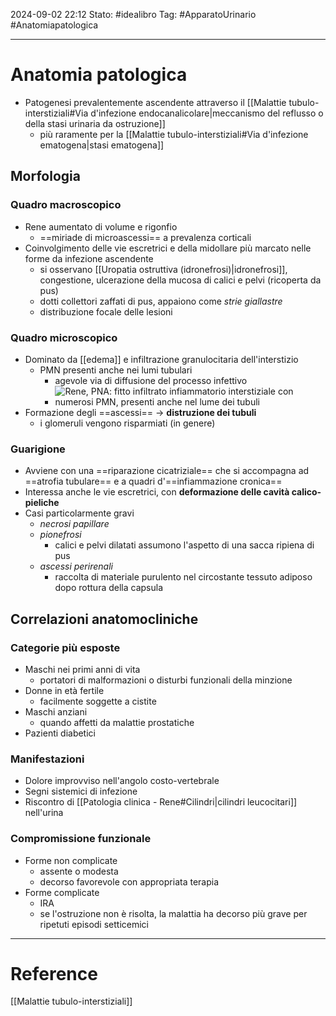 2024-09-02 22:12
Stato: #idealibro 
Tag: #ApparatoUrinario #Anatomiapatologica 

---
# Anatomia patologica
- Patogenesi prevalentemente ascendente attraverso il [[Malattie tubulo-interstiziali#Via d'infezione endocanalicolare|meccanismo del reflusso o della stasi urinaria da ostruzione]]
	- più raramente per la [[Malattie tubulo-interstiziali#Via d'infezione ematogena|stasi ematogena]]
## Morfologia
### Quadro macroscopico
- Rene aumentato di volume e rigonfio
	- ==miriade di microascessi== a prevalenza corticali
- Coinvolgimento delle vie escretrici e della midollare più marcato nelle forme da infezione ascendente
	- si osservano [[Uropatia ostruttiva (idronefrosi)|idronefrosi]], congestione, ulcerazione della mucosa di calici e pelvi (ricoperta da pus)
	- dotti collettori zaffati di pus, appaiono come *strie giallastre*
	- distribuzione focale delle lesioni
### Quadro microscopico
- Dominato da [[edema]] e infiltrazione granulocitaria dell'interstizio
	- PMN presenti anche nei lumi tubulari
		- agevole via di diffusione del processo infettivo
		- ![Rene, PNA: fitto infiltrato infiammatorio interstiziale con numerosi PMN, presenti anche nel lume dei tubuli](https://i.imgur.com/UTgESkE.png)
- Formazione degli ==ascessi== → **distruzione dei tubuli**
	- i glomeruli vengono risparmiati (in genere)
### Guarigione
- Avviene con una ==riparazione cicatriziale== che si accompagna ad ==atrofia tubulare== e a quadri d'==infiammazione cronica==
- Interessa anche le vie escretrici, con **deformazione delle cavità calico-pieliche**
- Casi particolarmente gravi
	- *necrosi papillare*
	- *pionefrosi*
		- calici e pelvi dilatati assumono l'aspetto di una sacca ripiena di pus
	- *ascessi perirenali*
		- raccolta di materiale purulento nel circostante tessuto adiposo dopo rottura della capsula
## Correlazioni anatomocliniche
### Categorie più esposte
- Maschi nei primi anni di vita
	- portatori di malformazioni o disturbi funzionali della minzione
- Donne in età fertile
	- facilmente soggette a cistite
- Maschi anziani
	- quando affetti da malattie prostatiche
- Pazienti diabetici
### Manifestazioni
- Dolore improvviso nell'angolo costo-vertebrale
- Segni sistemici di infezione
- Riscontro di [[Patologia clinica - Rene#Cilindri|cilindri leucocitari]] nell'urina
### Compromissione funzionale
- Forme non complicate
	- assente o modesta
	- decorso favorevole con appropriata terapia
- Forme complicate
	- IRA
	- se l'ostruzione non è risolta, la malattia ha decorso più grave per ripetuti episodi setticemici






---
# Reference
[[Malattie tubulo-interstiziali]]